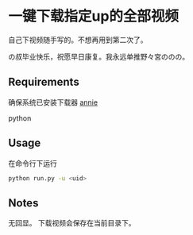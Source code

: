# 一键下载指定up的全部视频
自己下视频随手写的。不想再用到第二次了。

の叔毕业快乐，祝愿早日康复。我永远单推野々宮ののの。

## Requirements
确保系统已安装下载器 [annie](https://github.com/iawia002/annie)

python

## Usage
在命令行下运行
```Bash
python run.py -u <uid>
```

## Notes
无回显。
下载视频会保存在当前目录下。

